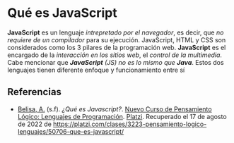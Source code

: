 # Qué es JavaScript

**JavaScript** es un lenguaje _intrepretado por el navegador_, es decir, que _no requiere de un compilador_ para su ejecución. JavaScript, HTML y CSS son considerados como los 3 pilares de la programación web. **JavaScript** es el encargado de la _interacción en los sitios web_, el _control de la multimedia_. Cabe mencionar que _**JavaScript** (JS) no es lo mismo que **Java**_. Estos dos lenguajes tienen diferente enfoque y funcionamiento entre sí

## Referencias

- [Belisa, A.](https://platzi.com/profesores/anabelisam_/) (s.f). _¿Qué es Javascript?_. [Nuevo Curso de Pensamiento Lógico: Lenguajes de Programación](https://platzi.com/cursos/pensamiento-logico-lenguajes/). [Platzi](https://www.platzi.com/home). Recuperado el 17 de agosto de 2022 de https://platzi.com/clases/3223-pensamiento-logico-lenguajes/50706-que-es-javascript/